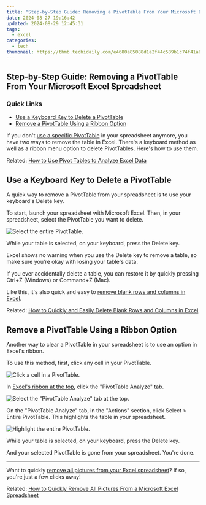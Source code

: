 ```yaml
---
title: "Step-by-Step Guide: Removing a PivotTable From Your Microsoft Excel Spreadsheet"
date: 2024-08-27 19:16:42
updated: 2024-08-29 12:45:31
tags:
  - excel
categories:
  - tech
thumbnail: https://thmb.techidaily.com/e4680a85088d1a2f44c589b1c74f41a831760d9eaf6ae422f8b959a2a9262d12.jpg
---
```


## Step-by-Step Guide: Removing a PivotTable From Your Microsoft Excel Spreadsheet

### Quick Links

* [Use a Keyboard Key to Delete a PivotTable](https://instagram-video-recordings.techidaily.com/social-media-power-up-grouping-multiple-photos-and-vids-for-instagram-for-2024/)
* [Remove a PivotTable Using a Ribbon Option](https://extra-lessons.techidaily.com/new-circles-vs-cubes-unraveling-camera-types/)

 If you don't [use a specific PivotTable](https://fake-location.techidaily.com/spoofing-life360-how-to-do-it-on-honor-play-40c-drfone-by-drfone-virtual-android/) in your spreadsheet anymore, you have two ways to remove the table in Excel. There's a keyboard method as well as a ribbon menu option to delete PivotTables. Here's how to use them.

Related: [How to Use Pivot Tables to Analyze Excel Data](https://fake-location.techidaily.com/spoofing-life360-how-to-do-it-on-honor-play-40c-drfone-by-drfone-virtual-android/) 

##  Use a Keyboard Key to Delete a PivotTable

 A quick way to remove a PivotTable from your spreadsheet is to use your keyboard's Delete key.

 To start, launch your spreadsheet with Microsoft Excel. Then, in your spreadsheet, select the PivotTable you want to delete.

![Select the entire PivotTable.](https://static1.howtogeekimages.com/wordpress/wp-content/uploads/2022/05/1-select-entire-pivottable.png) 

 While your table is selected, on your keyboard, press the Delete key.

 Excel shows no warning when you use the Delete key to remove a table, so make sure you're okay with losing your table's data.

 If you ever accidentally delete a table, you can restore it by quickly pressing Ctrl+Z (Windows) or Command+Z (Mac).

 Like this, it's also quick and easy to [remove blank rows and columns in Excel](https://desktop-recording.techidaily.com/2024-approved-vdg-screen-snatcher-synopsis-full-breakdown/).

Related: [How to Quickly and Easily Delete Blank Rows and Columns in Excel](https://desktop-recording.techidaily.com/2024-approved-vdg-screen-snatcher-synopsis-full-breakdown/) 

##  Remove a PivotTable Using a Ribbon Option

 Another way to clear a PivotTable in your spreadsheet is to use an option in Excel's ribbon.

 To use this method, first, click any cell in your PivotTable.

![Click a cell in a PivotTable.](https://static1.howtogeekimages.com/wordpress/wp-content/uploads/2022/05/2-select-cell-pivottable.png) 

 In [Excel's ribbon at the top](https://screen-mirror.techidaily.com/in-2024-how-to-mirror-honor-play-40c-to-mac-drfone-by-drfone-android/), click the "PivotTable Analyze" tab.

![Select the "PivotTable Analyze" tab at the top.](https://static1.howtogeekimages.com/wordpress/wp-content/uploads/2022/05/3-excel-pivottable-analyze-tab.png) 

 On the "PivotTable Analyze" tab, in the "Actions" section, click Select > Entire PivotTable. This highlights the table in your spreadsheet.

![Highlight the entire PivotTable.](https://static1.howtogeekimages.com/wordpress/wp-content/uploads/2022/05/4-highlight-entire-pivottable.png) 

 While your table is selected, on your keyboard, press the Delete key.

 And your selected PivotTable is gone from your spreadsheet. You're done.

---

 Want to quickly [remove all pictures from your Excel spreadsheet](https://fox-helps.techidaily.com/2024-approved-your-guide-to-the-top-8-tablets-for-next-level-photo-enhancements/)? If so, you're just a few clicks away!

Related: [How to Quickly Remove All Pictures From a Microsoft Excel Spreadsheet](https://fox-helps.techidaily.com/2024-approved-your-guide-to-the-top-8-tablets-for-next-level-photo-enhancements/)

<ins class="adsbygoogle"
     style="display:block"
     data-ad-format="autorelaxed"
     data-ad-client="ca-pub-7571918770474297"
     data-ad-slot="1223367746"></ins>



<ins class="adsbygoogle"
     style="display:block"
     data-ad-client="ca-pub-7571918770474297"
     data-ad-slot="8358498916"
     data-ad-format="auto"
     data-full-width-responsive="true"></ins>
